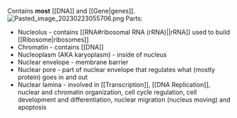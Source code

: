Contains **most** \[\[DNA]] and \[\[Gene|genes]].
![Pasted\_image\_20230223055706.png](pasted_image_20230223055706.png)
Parts:

* Nucleolus - contains \[\[RNA#ribosomal RNA (rRNA)||rRNA]] used to build \[\[Ribosome|ribosomes]]
* Chromatin - contains \[\[DNA]]
* Nucleoplasm (AKA karyoplasm) - inside of nucleus
* Nuclear envelope - membrane barrier
* Nuclear pore - part of nuclear envelope that regulates what (mostly protein) goes in and out
* Nuclear lamina - involved in \[\[Transcription]], \[\[DNA Replication]], nuclear and chromatin organization, cell cycle regulation, cell development and differentiation, nuclear migration (nucleus moving) and apoptosis
